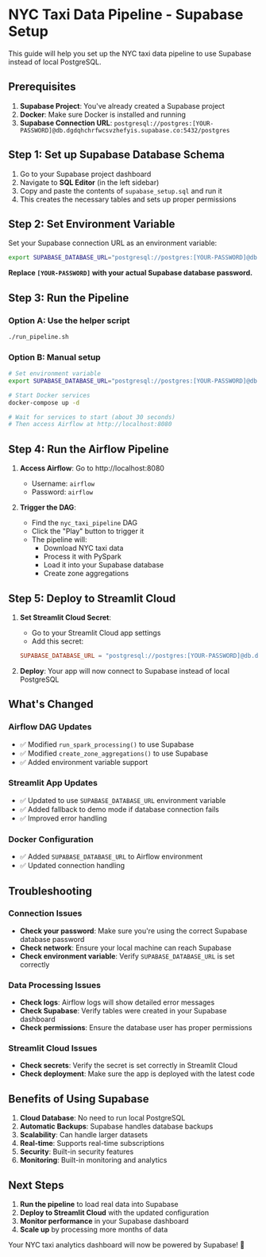 # NYC Taxi Data Pipeline - Supabase Setup

This guide will help you set up the NYC taxi data pipeline to use Supabase instead of local PostgreSQL.

## Prerequisites

1. **Supabase Project**: You've already created a Supabase project
2. **Docker**: Make sure Docker is installed and running
3. **Supabase Connection URL**: `postgresql://postgres:[YOUR-PASSWORD]@db.dgdqhchrfwcsvzhefyis.supabase.co:5432/postgres`

## Step 1: Set up Supabase Database Schema

1. Go to your Supabase project dashboard
2. Navigate to **SQL Editor** (in the left sidebar)
3. Copy and paste the contents of `supabase_setup.sql` and run it
4. This creates the necessary tables and sets up proper permissions

## Step 2: Set Environment Variable

Set your Supabase connection URL as an environment variable:

```bash
export SUPABASE_DATABASE_URL="postgresql://postgres:[YOUR-PASSWORD]@db.dgdqhchrfwcsvzhefyis.supabase.co:5432/postgres"
```

**Replace `[YOUR-PASSWORD]` with your actual Supabase database password.**

## Step 3: Run the Pipeline

### Option A: Use the helper script
```bash
./run_pipeline.sh
```

### Option B: Manual setup
```bash
# Set environment variable
export SUPABASE_DATABASE_URL="postgresql://postgres:[YOUR-PASSWORD]@db.dgdqhchrfwcsvzhefyis.supabase.co:5432/postgres"

# Start Docker services
docker-compose up -d

# Wait for services to start (about 30 seconds)
# Then access Airflow at http://localhost:8080
```

## Step 4: Run the Airflow Pipeline

1. **Access Airflow**: Go to http://localhost:8080
   - Username: `airflow`
   - Password: `airflow`

2. **Trigger the DAG**: 
   - Find the `nyc_taxi_pipeline` DAG
   - Click the "Play" button to trigger it
   - The pipeline will:
     - Download NYC taxi data
     - Process it with PySpark
     - Load it into your Supabase database
     - Create zone aggregations

## Step 5: Deploy to Streamlit Cloud

1. **Set Streamlit Cloud Secret**:
   - Go to your Streamlit Cloud app settings
   - Add this secret:
   ```toml
   SUPABASE_DATABASE_URL = "postgresql://postgres:[YOUR-PASSWORD]@db.dgdqhchrfwcsvzhefyis.supabase.co:5432/postgres"
   ```

2. **Deploy**: Your app will now connect to Supabase instead of local PostgreSQL

## What's Changed

### Airflow DAG Updates
- ✅ Modified `run_spark_processing()` to use Supabase
- ✅ Modified `create_zone_aggregations()` to use Supabase
- ✅ Added environment variable support

### Streamlit App Updates
- ✅ Updated to use `SUPABASE_DATABASE_URL` environment variable
- ✅ Added fallback to demo mode if database connection fails
- ✅ Improved error handling

### Docker Configuration
- ✅ Added `SUPABASE_DATABASE_URL` to Airflow environment
- ✅ Updated connection handling

## Troubleshooting

### Connection Issues
- **Check your password**: Make sure you're using the correct Supabase database password
- **Check network**: Ensure your local machine can reach Supabase
- **Check environment variable**: Verify `SUPABASE_DATABASE_URL` is set correctly

### Data Processing Issues
- **Check logs**: Airflow logs will show detailed error messages
- **Check Supabase**: Verify tables were created in your Supabase dashboard
- **Check permissions**: Ensure the database user has proper permissions

### Streamlit Cloud Issues
- **Check secrets**: Verify the secret is set correctly in Streamlit Cloud
- **Check deployment**: Make sure the app is deployed with the latest code

## Benefits of Using Supabase

1. **Cloud Database**: No need to run local PostgreSQL
2. **Automatic Backups**: Supabase handles database backups
3. **Scalability**: Can handle larger datasets
4. **Real-time**: Supports real-time subscriptions
5. **Security**: Built-in security features
6. **Monitoring**: Built-in monitoring and analytics

## Next Steps

1. **Run the pipeline** to load real data into Supabase
2. **Deploy to Streamlit Cloud** with the updated configuration
3. **Monitor performance** in your Supabase dashboard
4. **Scale up** by processing more months of data

Your NYC taxi analytics dashboard will now be powered by Supabase! 🚕 